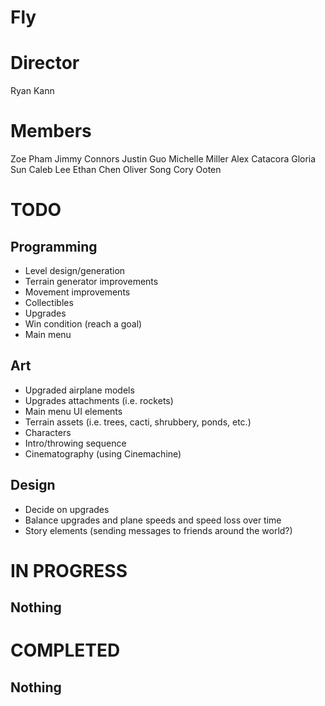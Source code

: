 # Fly

# Director
Ryan Kann

# Members
Zoe Pham
Jimmy Connors
Justin Guo
Michelle Miller
Alex Catacora
Gloria Sun
Caleb Lee
Ethan Chen
Oliver Song
Cory Ooten

# TODO
## Programming
* Level design/generation
* Terrain generator improvements
* Movement improvements
* Collectibles
* Upgrades
* Win condition (reach a goal)
* Main menu

## Art
* Upgraded airplane models
* Upgrades attachments (i.e. rockets)
* Main menu UI elements
* Terrain assets (i.e. trees, cacti, shrubbery, ponds, etc.)
* Characters
* Intro/throwing sequence
* Cinematography (using Cinemachine)

## Design
* Decide on upgrades
* Balance upgrades and plane speeds and speed loss over time
* Story elements (sending messages to friends around the world?)

# IN PROGRESS
## Nothing

# COMPLETED
## Nothing
